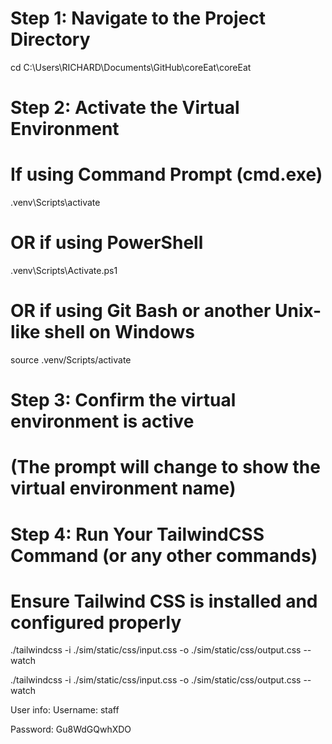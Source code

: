 # Step 1: Navigate to the Project Directory
cd C:\Users\RICHARD\Documents\GitHub\coreEat\coreEat

# Step 2: Activate the Virtual Environment

# If using Command Prompt (cmd.exe)
.venv\Scripts\activate

# OR if using PowerShell
.venv\Scripts\Activate.ps1

# OR if using Git Bash or another Unix-like shell on Windows
source .venv/Scripts/activate

# Step 3: Confirm the virtual environment is active
# (The prompt will change to show the virtual environment name)

# Step 4: Run Your TailwindCSS Command (or any other commands)
# Ensure Tailwind CSS is installed and configured properly
./tailwindcss -i ./sim/static/css/input.css -o ./sim/static/css/output.css --watch

./tailwindcss -i ./sim/static/css/input.css -o ./sim/static/css/output.css --watch

User info:
Username: staff

Password: Gu8WdGQwhXDO